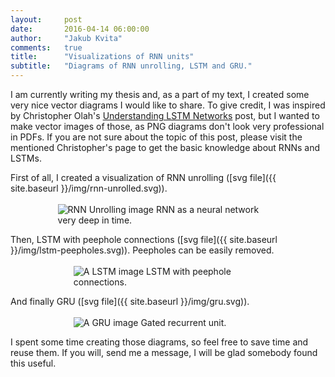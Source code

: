```yaml
---
layout:     post
date:       2016-04-14 06:00:00
author:     "Jakub Kvita"
comments:   true
title:      "Visualizations of RNN units"
subtitle:   "Diagrams of RNN unrolling, LSTM and GRU."
---
```


I am currently writing my thesis and, as a part of my text, I created some very nice vector diagrams I would like to share. To give credit, I was inspired by Christopher Olah's [Understanding LSTM Networks](http://colah.github.io/posts/2015-08-Understanding-LSTMs/) post, but I wanted to make vector images of those, as PNG diagrams don't look very professional in PDFs. If you are not sure about the topic of this post, please visit the mentioned Christopher's page to get the basic knowledge about RNNs and LSTMs.

First of all, I created a visualization of RNN unrolling ([svg file]({{ site.baseurl }}/img/rnn-unrolled.svg)).
<div style="width:70%; margin-left:auto; margin-right:auto; margin-bottom:5px; margin-top:17px;">
    <img src="{{ site.baseurl }}/img/rnn-unrolled.png" alt="RNN Unrolling image">
<span class="caption text-muted">RNN as a neural network very deep in time.</span>
</div>

Then, LSTM with peephole connections ([svg file]({{ site.baseurl }}/img/lstm-peepholes.svg)). Peepholes can be easily removed.
<div style="width:60%; margin-left:auto; margin-right:auto; margin-bottom:5px; margin-top:17px;">
    <img src="{{ site.baseurl }}/img/lstm-peepholes.png" alt="A LSTM image">
<span class="caption text-muted">LSTM with peephole connections.</span>
</div>

And finally GRU ([svg file]({{ site.baseurl }}/img/gru.svg)).
<div style="width:60%; margin-left:auto; margin-right:auto; margin-bottom:5px; margin-top:17px;">
    <img src="{{ site.baseurl }}/img/gru.png" alt="A GRU image">
<span class="caption text-muted">Gated recurrent unit.</span>
</div>

I spent some time creating those diagrams, so feel free to save time and reuse them. If you will, send me a message, I will be glad somebody found this useful.
